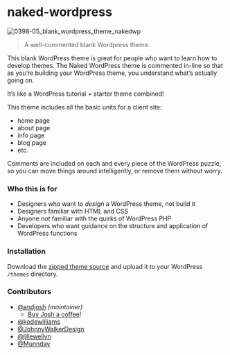 naked-wordpress
===============

![0398-05_blank_wordpress_theme_nakedwp](https://user-images.githubusercontent.com/2358584/151289541-9873bc9c-18d0-41a8-aeab-a9361cbee051.jpg)


> A well-commented blank Wordpress theme.

This blank WordPress theme is great for people who want to learn how to develop themes. The Naked WordPress theme is commented in-line so that as you’re building your WordPress theme, you understand what’s actually going on.

It’s like a WordPress tutorial + starter theme combined!

This theme includes all the basic units for a client site:
- home page
- about page
- info page
- blog page
- etc.

Comments are included on each and every piece of the WordPress puzzle, so you can move things around intelligently, or remove them without worry.

### Who this is for

- Designers who want to _design_ a WordPress theme, not build it
- Designers familiar with HTML and CSS
- Anyone _not_ familiar with the quirks of WordPress PHP
- Developers who want guidance on the structure and application of WordPress functions

### Installation

Download the [zipped theme source](https://github.com/andjosh/naked-wordpress/archive/refs/heads/master.zip) and upload it to your WordPress `/themes` directory.

### Contributors
- [@andjosh][0] _(maintainer)_
  - [Buy Josh a coffee](https://www.buymeacoffee.com/andjosh)!
- [@kodewilliams][1]
- [@JohnnyWalkerDesign][2]
- [@ljllewellyn][3]
- [@Munnday][4]

[0]: https://github.com/andjosh
[1]: https://github.com/kodewilliams
[2]: https://github.com/JohnnyWalkerDesign
[3]: https://github.com/ljllewellyn
[4]: https://github.com/Munnday
